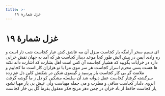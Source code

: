 ```yaml
---
title: >-
    غزل شمارهٔ ۱۹
---
```

# غزل شمارهٔ ۱۹

ای نسیم سحر آرامگه یار کجاست
منزل آن مه عاشق کش عیار کجاست
شب تار است و ره وادی ایمن در پیش
آتش طور کجا موعد دیدار کجاست
هر که آمد به جهان نقش خرابی دارد
در خرابات بگویید که هشیار کجاست
آن کس است اهل بشارت که اشارت داند
نکته ها هست بسی محرم اسرار کجاست
هر سر موی مرا با تو هزاران کار است
ما کجاییم و ملامت گر بی کار کجاست
باز پرسید ز گیسوی شکن در شکنش
کاین دل غم زده سرگشته گرفتار کجاست
عقل دیوانه شد آن سلسله مشکین کو
دل ز ما گوشه گرفت ابروی دلدار کجاست
ساقی و مطرب و می جمله مهیاست ولی
عیش بی یار مهیا نشود یار کجاست
حافظ از باد خزان در چمن دهر مرنج
فکر معقول بفرما گل بی خار کجاست
